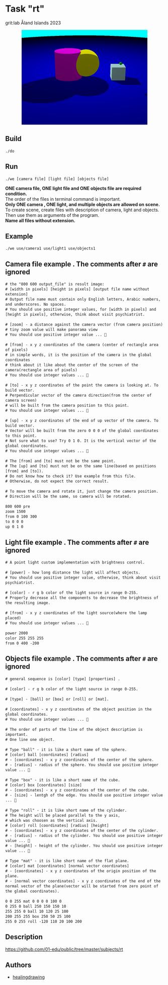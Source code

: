 # Task "rt"
grit:lab Åland Islands 2023

<div style="text-align:center;">
    <img src="x5.png" alt="five objects" width="400"/>
</div>

## Build
```
./do
```

## Run
```
./we [camera file] [light file] [objects file]
```
**ONE camera file, ONE light file and ONE objects file are required condition.**  
The order of the files in terminal command is important.  
**Only ONE camera , ONE light, and multiple objects are allowed on scene.**
To create scene, create files with description of camera, light and objects.  
Then use them as arguments of the program.  
**Name all files without extension.**

## Example
```
./we use/camera1 use/light1 use/objects1
```

## Camera file example . The comments after `#` are ignored
```
# the "800 600 output_file" is result image:
# [width in pixels] [height in pixels] [output file name without extension]
# Output file name must contain only English letters, Arabic numbers, and underscores. No spaces.
# You should use positive integer values, for [width in pixels] and [height in pixels], otherwise, think about visit psychiatrist.

# [zoom] - a distance against the camera vector (from camera position)
# tiny zoom value will make panorama view
# You should use positive integer value ... 🥹

# [from] - x y z coordinates of the camera (center of rectangle area of pixels)
# in simple words, it is the position of the camera in the global coordinates
# think about it like about the center of the screen of the camera(rectangle area of pixels)
# You should use integer values ... 🥹

# [to] - x y z coordinates of the point the camera is looking at. To build vector.
# Perpendicular vector of the camera direction(from the center of camera screen)
# will be built from the camera position to this point.
# You should use integer values ... 🥹

# [up] - x y z coordinates of the end of up vector of the camera. To build vector.
# Vector will be built from the zero 0 0 0 of the global coordinates to this point.
# Not sure what to use? Try 0 1 0. It is the vertical vector of the global coordinates.
# You should use integer values ... 🥹

# The [from] and [to] must not be the same point. 
# The [up] and [to] must not be on the same line(based on positions [from] and [to]).
# Do not know how to check it? Use example from this file.
# Otherwise, do not expect the correct result.

# To move the camera and rotate it, just change the camera position.  
# Direction will be the same, so camera will be rotated.

800 600 pre
zoom 1500
from 0 100 300
to 0 0 0
up 0 1 0
```

## Light file example . The comments after `#` are ignored
```
# A point light custom implementation with brightness control.

# [power] - how long distance the light will affect objects.
# You should use positive integer value, otherwise, think about visit psychiatrist.

# [color] - r g b color of the light source in range 0-255.
# Properly decrease all the components to decrease the brightness of the resulting image.

# [from] - x y z coordinates of the light source(where the lamp placed)
# You should use integer values ... 🥹

power 2000
color 255 255 255
from 0 400 -200

```

## Objects file example . The comments after `#` are ignored
```
# general sequence is [color] [type] [properties] .

# [color] - r g b color of the light source in range 0-255.

# [type] - [ball] or [box] or [roll] or [mat].

# [coordinates] - x y z coordinates of the object position in the global coordinates.
# You should use integer values ... 🥹

# The order of parts of the line of the object description is important.
# One line one object.

# Type "ball" - it is like a short name of the sphere.
# [color] ball [coordinates] [radius]
# - [coordinates] - x y z coordinates of the center of the sphere.
# - [radius] - radius of the sphere. You should use positive integer value ... 🥹

# Type "box" - it is like a short name of the cube.
# [color] box [coordinates] [size]
# - [coordinates] - x y z coordinates of the center of the cube.
# - [size] - lentgh of the edge. You should use positive integer value ... 🥹

# Type "roll" - it is like short name of the cylinder.
# The height will be placed parallel to the y axis,
# which was choosen as the vertical axis.
# [color] roll [coordinates] [radius] [height]
# - [coordinates] - x y z coordinates of the center of the cylinder.
# - [radius] - radius of the cylinder. You should use positive integer value ... 🥹
# - [height] - height of the cylinder. You should use positive integer value ... 🥹

# Type "mat" - it is like short name of the flat plane.
# [color] mat [coordinates] [normal vector coordinates]
# - [coordinates] - x y z coordinates of the origin position of the plane.
# - [normal vector coordinates] - x y z coordinates of the end of the normal vector of the plane(vector will be started from zero point of the global coordinates).

0 0 255 mat 0 0 0 0 100 0
0 255 0 ball 250 150 150 10
255 255 0 ball 10 120 25 100
200 255 255 box 250 50 25 100
255 0 255 roll -120 110 20 100 200
```

## Description
https://github.com/01-edu/public/tree/master/subjects/rt

## Authors
- [healingdrawing](https://healingdrawing.github.io)